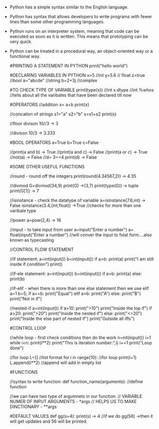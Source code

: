 - Python has a simple syntax similar to the English language.
- Python has syntax that allows developers to write programs with fewer lines than some other programming languages.
- Python runs on an interpreter system, meaning that code can be executed as soon as it is written. This means that prototyping can be very quick.
- Python can be treated in a procedural way, an object-oriented way or a functional way.

  #PRINTING A STATEMENT IN PYTHON
  print("hello world")

  #DECLARING VARIABLES IN PYTHON
  x=5  //int
  y=5.6  // float
  z=true //bool
  a="abcde" //string
  b=2+3j  //complex

  #TO CHECK TYPE OF VARIABLE
  print(type(x))   //int
  x.dtype   //int
  %whos //tells about all the varibales that have been declared till now

  #OPERATORS
  //addition
  x= a+b
  print(x)

  //concation of strings
  s1="a"
  s2="b"
  s=s1+s2
  print(s)

  //floor divison
  10//3  -> 3

  //divison
  10/3  -> 3.333

  #BOOL OPERATORS
  a=True
  b=True
  c=False

  //print(a and b)  -> True
  //print(a and c)  -> False
  //print(a or c)   -> True
  //not(a)  -> False
  //d= 3==4   print(d)   -> False

  #SOME OTHER USEFUL FUNCTIONS

  //round - round off the integers
  print(round(4.34567,2))   -> 4.35

  //divmod
  G=divmod(34,9)
  print(G)   ->(3,7)
  print(type(G))   -> tuple
  print(G[1]) -> 7

  //isinstance - check the datatype of variable
  a=isinstance(7.6,int)   -> False
  isinstance(3.4,(int,float))    ->True   //checks for more than one varibale type

  //power
  a=pow(2,4)   -> 16

  //input - to take input from user
  a=input("Enter a number")
  a= float(input("Enter a number")  //will conver the input to folat form....also known as typecasting

  //CONTROL FLOW STATEMENT

  //if statement:
  a=int(input())
  b=int(input())
  if a>b:
      print(a)
      print("I am still inside if condition")
  print()

  //if-ele statement:
  a=int(input())
  b=int(input())
  if a>b:
      print(a)
  else:
      print(b)

  //if-elif - when there is more than one else statement then we use elif
  a=1
  b=5;
  if a==b:
      print("Equal")
  elif a>b:
      print("A")
  else:
      print("B")
  print("Not in if")
    
  //nested-if
 a=int(input())
 if a>10:
      print(">10")
      print("Inside the top if")
      if a>20:
          print(">20")
          print("Inside the nested if")
      else:
          print("<=20")
          print("Inside the else part of nested if")
  print("Outside all iffs")

  #CONTROL LOOP

  //while loop - first check conditions then do the work
  n=int(input())
  i=1
  while i<n:
      print(i**2)
      print("This is iteration number:",i)
      i+=1 
  print("Loop done")

  //for loop
  L=[]  //list format
  for i in range(10):   //for loop
      print(i+1)
      L.append(i**2)    //append will add in empty list

  #FUNCTIONS

  //syntax to write function:
  def function_name(arguments):
     //define function

  //we can have two type of argumnets in our function:
  // VARIABLE NUMER OF INPUT ARGUMENTS - *args
  // HELPS US TO MAKE DINCTIONARY - **args

  #DEFAULT VALUES
  def gg(s=4):
    print(s) -> 4
  //if we do gg(56) ->then it will get updates and 56 will be printed.
  
  
